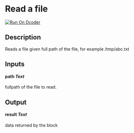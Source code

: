 # Read a file

[![Run On Dcoder](https://static-content.dcoder.tech/dcoder-assets/run-on-dcoder.svg)](https://code.dcoder.tech/feed/block/606b99188d73f99ec598b7f8)

## Description

Reads a file given full path of the file, for example /tmp/abc.txt

## Inputs

#### **path** _Text_

fullpath of the file to read.

## Output

#### **result** _Text_

data returned by the block
